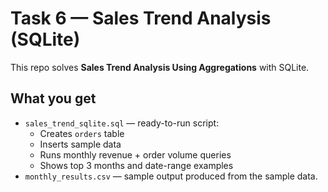 # Task 6 — Sales Trend Analysis (SQLite)

This repo solves **Sales Trend Analysis Using Aggregations** with SQLite.

## What you get
- `sales_trend_sqlite.sql` — ready-to-run script:
  - Creates `orders` table
  - Inserts sample data
  - Runs monthly revenue + order volume queries
  - Shows top 3 months and date-range examples
- `monthly_results.csv` — sample output produced from the sample data.
